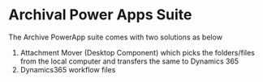 # Archival Power Apps Suite
The Archive PowerApp suite comes with two solutions as below

1) Attachment Mover (Desktop Component) which picks the folders/files from the local computer and transfers the same to Dynamics 365
2) Dynamics365 workflow files 

